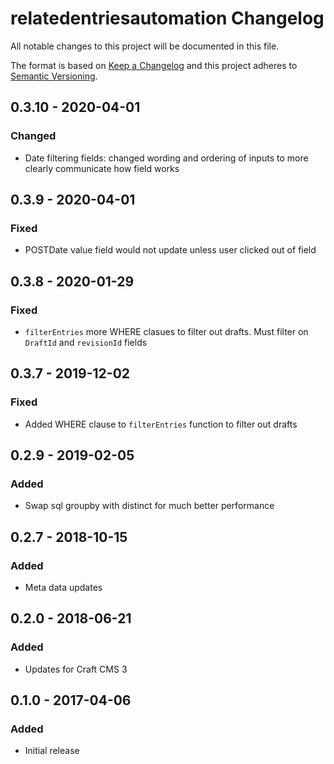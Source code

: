 # relatedentriesautomation Changelog

All notable changes to this project will be documented in this file.

The format is based on [Keep a Changelog](http://keepachangelog.com/) and this project adheres to [Semantic Versioning](http://semver.org/).

## 0.3.10 - 2020-04-01
### Changed
- Date filtering fields: changed wording and ordering of inputs to more clearly communicate how field works

## 0.3.9 - 2020-04-01
### Fixed
- POSTDate value field would not update unless user clicked out of field

## 0.3.8 - 2020-01-29
### Fixed
- `filterEntries` more WHERE clasues to filter out drafts. Must filter on `DraftId` and `revisionId` fields

## 0.3.7 - 2019-12-02
### Fixed
- Added WHERE clause to `filterEntries` function to filter out drafts

## 0.2.9 - 2019-02-05
### Added
- Swap sql groupby with distinct for much better performance

## 0.2.7 - 2018-10-15
### Added
- Meta data updates

## 0.2.0 - 2018-06-21
### Added
- Updates for Craft CMS 3

## 0.1.0 - 2017-04-06
### Added
- Initial release

